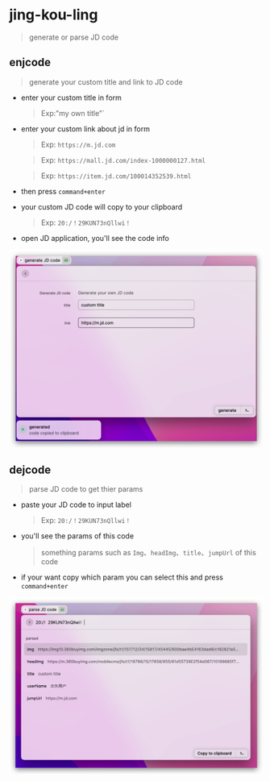 # jing-kou-ling
> generate or parse JD code

## enjcode
> generate your custom title and link to JD code

 -   enter your custom title in form 
     > Exp:"my own title"`

 -   enter your custom link about jd in form
     > Exp: `https://m.jd.com`
     
     > Exp: `https://mall.jd.com/index-1000000127.html`

     > Exp: `https://item.jd.com/100014352539.html`

 -   then press `command+enter`

 -   your custom JD code will copy to your clipboard
     > Exp: `20:/！29KUN73nQllwi！`

 -   open JD application, you'll see the code info

![enjcode](./media/enjcode.png)

## dejcode
> parse JD code to get thier params

 - paste your JD code to input label
   > Exp: `20:/！29KUN73nQllwi！`

 - you'll see the params of this code
     > something params such as `Img`、`headImg`、`title`、`jumpUrl` of this code

 - if your want copy which param you can select this and press `command+enter`

![dejcode](./media/dejcode.png)